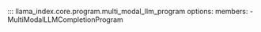 ::: llama_index.core.program.multi_modal_llm_program
    options:
      members:
        - MultiModalLLMCompletionProgram
